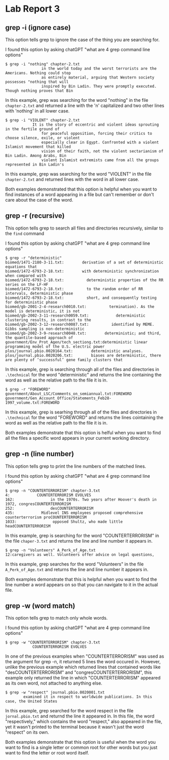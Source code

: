 # **Lab Report 3**
## grep -i (ignore case)
This option tells grep to ignore the case of the thing you are searching for.

I found this option by asking chatGPT "what are 4 grep command line options"

```
$ grep -i "nothing" chapter-2.txt
                in the world today and the worst terrorists are the Americans. Nothing could stop
                as entirely material, arguing that Western society possesses "nothing that will
                inspired by Bin Ladin. They were promptly executed. Though nothing proves that Bin
```
In this example, grep was searching for the word "nothing" in the file `chapter-2.txt` and returned a line with the 'n' capitalized and two other lines with 'nothing' in all lower case.

```
$ grep -i "VIOLENT" chapter-2.txt
            It is the story of eccentric and violent ideas sprouting in the fertile ground of
                for peaceful opposition, forcing their critics to choose silence, exile, or violent
                especially clear in Egypt. Confronted with a violent Islamist movement that killed
                vision of their faith, not the violent sectarianism of Bin Ladin. Among Arabs, Bin
                violent Islamist extremists came from all the groups represented in Bin Ladin's
```
In this example, grep was searching for the word "VIOLENT" in the file `chapter-2.txt` and returned lines with the word in all lower case.

Both examples demonstrated that this option is helpful when you want to find instances of a word appearing in a file but can't remember or don't care about the case of the word.


## grep -r (recursive)
This option tells grep to search all files and directories recursively, similar to the `find` command 

I found this option by asking chatGPT "what are 4 grep command line options"

```
$ grep -r "deterministic"
biomed/1471-2180-3-11.txt:        derivation of a set of deterministic equations that
biomed/1472-6793-2-18.txt:        with deterministic synchronization when compared with
biomed/1472-6793-2-18.txt:          deterministic properties of the RR series on the LF-HF
biomed/1472-6793-2-18.txt:          to the random order of RR intervals, deterministic phase
biomed/1472-6793-2-18.txt:          short, and consequently testing for deterministic phase
biomed/gb-2001-2-4-research0010.txt:          termination). As the model is deterministic, it is not
biomed/gb-2002-3-11-research0059.txt:            deterministic clustering results, in contrast to the
biomed/gb-2002-3-12-research0087.txt:          identified by MEME. Gibbs sampling is non-deterministic
biomed/gb-2002-3-9-research0048.txt:        deterministic; and third, the quantile-based approach of
government/Env_Prot_Agen/tech_sectiong.txt:deterministic linear programming model of the U.S. electric power
plos/journal.pbio.0020164.txt:        deterministic analyses.
plos/journal.pbio.0020206.txt:        biases are deterministic, there are plenty of ‘successful’ gene family clusters that
```
In this example, grep is searching through all of the files and directories in `.\technical` for the word "deterministic" and returns the line containing the word as well as the relative path to the file it is in.

```
$ grep -r "FOREWORD"
government/About_LSC/Comments_on_semiannual.txt:FOREWORD
government/Gen_Account_Office/Statements_Feb28-1997_volume.txt:FOREWORD
```
In this example, grep is searhing through all of the files and directories in `.\technical` for the word "FOREWORD" and returns the lines cointaining the word as well as the relative path to the file it is in.

Both examples demonstrate that this option is helful when you want to find all the files a specific word appears in your current working directory.


## grep -n (line number)
This option tells grep to print the line numbers of the matched lines.

I found this option by asking chatGPT "what are 4 grep command line options"

```
$ grep -n "COUNTERTERRORISM" chapter-3.txt
4:            COUNTERTERRORISM EVOLVES
162:                in the 1970s. Two years after Hoover's death in 1972, congresCOUNTERTERRORISM 
252:                desCOUNTERTERRORISM
435:            Midlevel INS employees proposed comprehensive counterterrorism proCOUNTERTERRORISM
1033:                opposed Shultz, who made little headCOUNTERTERRORISM
```
In this example, grep is searching for the word "COUNTERTERRORISM" in the file `chaper-3.txt` and returns the line and line number it appears in.

```
$ grep -n "Volunteers" A_Perk_of_Age.txt
12:caregivers as well. Volunteers offer advice on legal questions,
```
In this example, grep searches for the word "Volunteers" in the file `A_Perk_of_Age.txt` and returns the line and line number it appears in.

Both examples demonstrate that this is helpful when you want to find the line number a word appears on so that you can navigate to it in the actual file.


## grep -w (word match)
This option tells grep to match only whole words.

I found this option by asking chatGPT "what are 4 grep command line options"

```
$ grep -w "COUNTERTERRORISM" chapter-3.txt
            COUNTERTERRORISM EVOLVES
```
In one of the previous examples when "COUNTERTERRORISM" was used as the argument for grep -n, it returned 5 lines the word occured in. However, unlike the previous example which returned lines that contained words like "desCOUNTERTERRORISM" and "congresCOUNTERTERRORISM", this example only returned the line in which "COUNTERTERRORISM" appeared as its own word, not attached to anything else.

```
$ grep -w "respect" journal.pbio.0020001.txt
        examined it in respect to worldwide publications. In this case, the United States
```
In this example, grep searched for the word respect in the file `jornal.pbio.txt` and returnd the line it appeared in. In this file, the word "respectively," which contains the word "respect," also appeared in the file, yet it wasn't printed to the terminal because it wasn't just the word "respect" on its own.

Both examples demonstrate that this option is useful when the word you want to find is a single letter or common root for other words but you just want to find the letter or root word itself.
